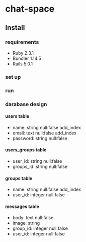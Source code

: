 # chat-space 

## Install 

### requirements 

- Ruby 2.3.1
- Bundler 1.14.5
- Rails 5.0.1

### set up 

### run 

### darabase design 

#### users table 
- name:     string  null:false add_index
- email:    text    null:false add_index
- password: string  null:false

#### users_groups table

- user_id:   string null:false
- groups_id: string null:false

#### groups table 
- name:     string  null:false add_index
- user_id:  integer null:false

#### messages table 
- body:     text    null:false
- image:    string 
- group_id: integer null:false
- user_id:  integer null:false

